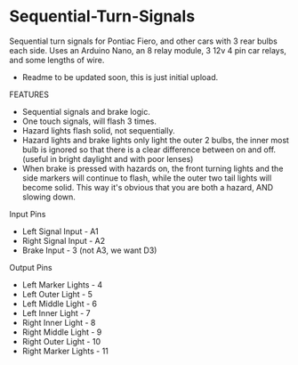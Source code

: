 # Sequential-Turn-Signals
Sequential turn signals for Pontiac Fiero, and other cars with 3 rear bulbs each side. Uses an Arduino Nano, an 8 relay module, 3 12v 4 pin car relays, and some lengths of wire.

- Readme to be updated soon, this is just initial upload.

FEATURES
- Sequential signals and brake logic.
- One touch signals, will flash 3 times.
- Hazard lights flash solid, not sequentially.
- Hazard lights and brake lights only light the outer 2 bulbs, the inner most bulb is ignored so that there is a clear difference between on and off. (useful in bright daylight and with poor lenses)
- When brake is pressed with hazards on, the front turning lights and the side markers will continue to flash, while the outer two tail lights will become solid. This way it's obvious that you are both a hazard, AND slowing down.

Input Pins
- Left Signal Input - A1
- Right Signal Input - A2
- Brake Input - 3 (not A3, we want D3)

Output Pins
- Left Marker Lights - 4
- Left Outer Light - 5
- Left Middle Light - 6
- Left Inner Light - 7
- Right Inner Light - 8
- Right Middle Light - 9
- Right Outer Light - 10
- Right Marker Lights - 11
